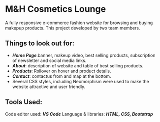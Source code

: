 # M&H Cosmetics Lounge

A fully responsive e-commerce fashion website for browsing and buying makepup products. This project developed by two team members.

## Things to look out for:

* ***Home Page***:banner, makeup video, best selling products, subscription of newsletter and social media links.<br>
* ***About***: description of website and table of best selling products.<br>
* ***Products***: Rollover on hover and product details.<br>
* ***Contact***: contactus from and map at the bottom.<br>
* Several CSS styles, including Neomorphism were used to make the website attractive and user friendly.

## Tools Used:
Code editor used: ***VS Code***
Language & libraries: ***HTML, CSS, Bootstrap***

